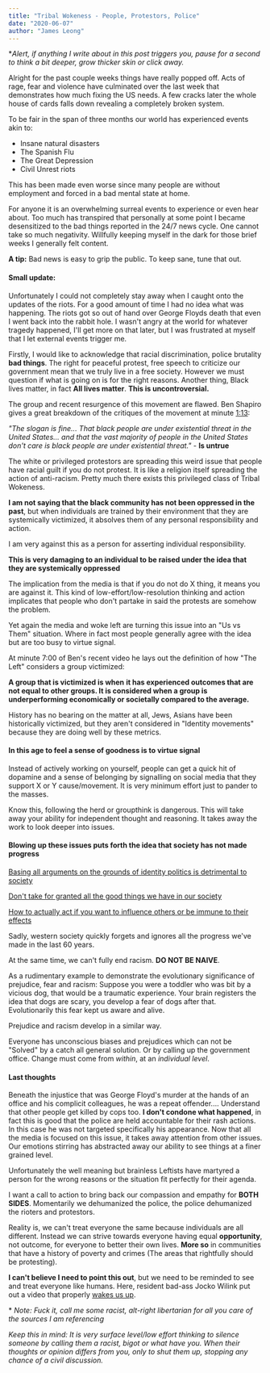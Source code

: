 ```yaml
---
title: "Tribal Wokeness - People, Protestors, Police"
date: "2020-06-07"
author: "James Leong"
---
```


\*_Alert, if anything I write about in this post triggers you, pause for a second to think a bit deeper, grow thicker skin or click away._

Alright for the past couple weeks things have really popped off. Acts of rage, fear and violence have culminated over the last week that demonstrates how much fixing the US needs. A few cracks later the whole house of cards falls down revealing a completely broken system.

To be fair in the span of three months our world has experienced events akin to:

- Insane natural disasters
- The Spanish Flu
- The Great Depression
- Civil Unrest riots

This has been made even worse since many people are without employment and forced in a bad mental state at home.

For anyone it is an overwhelming surreal events to experience or even hear about. Too much has transpired that personally at some point I became desensitized to the bad things reported in the 24/7 news cycle. One cannot take so much negativity. Willfully keeping myself in the dark for those brief weeks I generally felt content.

**A tip:** Bad news is easy to grip the public. To keep sane, tune that out.

#### Small update:

Unfortunately I could not completely stay away when I caught onto the updates of the riots. For a good amount of time I had no idea what was happening. The riots got so out of hand over George Floyds death that even I went back into the rabbit hole. I wasn't angry at the world for whatever tragedy happened, I'll get more on that later, but I was frustrated at myself that I let external events trigger me.

Firstly, I would like to acknowledge that racial discrimination, police brutality **bad things**. The right for peaceful protest, free speech to criticize our government mean that we truly live in a free society. However we must question if what is going on is for the right reasons. Another thing, Black lives matter, in fact **All lives matter**. **This is uncontroversial.**

The group and recent resurgence of this movement are flawed. Ben Shapiro gives a great breakdown of the critiques of the movement at minute [1:13](https://www.youtube.com/watch?v=2Vz5_bzzXtA):

_"The slogan is fine... That black people are under existential threat in the United States... and that the vast majority of people in the United States don't care is black people are under existential threat."_ - **Is untrue**

The white or privileged protestors are spreading this weird issue that people have racial guilt if you do not protest. It is like a religion itself spreading the action of anti-racism. Pretty much there exists this privileged class of Tribal Wokeness.

**I am not saying that the black community has not been oppressed in the past**, but when individuals are trained by their environment that they are systemically victimized, it absolves them of any personal responsibility and action.

I am very against this as a person for asserting individual responsibility.

**This is very damaging to an individual to be raised under the idea that they are systemically oppressed**

The implication from the media is that if you do not do X thing, it means you are against it. This kind of low-effort/low-resolution thinking and action implicates that people who don't partake in said the protests are somehow the problem.

Yet again the media and woke left are turning this issue into an "Us vs Them" situation. Where in fact most people generally agree with the idea but are too busy to virtue signal.

At minute 7:00 of Ben's recent video he lays out the definition of how "The Left" considers a group victimized:

**A group that is victimized is when** **it has experienced outcomes that are not equal to other groups. It is considered when a group is underperforming economically or societally compared to the average.**

History has no bearing on the matter at all, Jews, Asians have been historically victimized, but they aren't considered in "Identity movements" because they are doing well by these metrics.

#### In this age to feel a sense of goodness is to virtue signal

Instead of actively working on yourself, people can get a quick hit of dopamine and a sense of belonging by signalling on social media that they support X or Y cause/movement. It is very minimum effort just to pander to the masses.

Know this, following the herd or groupthink is dangerous. This will take away your ability for independent thought and reasoning. It takes away the work to look deeper into issues.

#### Blowing up these issues puts forth the idea that society has not made progress

[Basing all arguments on the grounds of identity politics is detrimental to society](https://www.reddit.com/r/JordanPeterson/comments/gv6de8/the_identitybased_political_narrative_of_america/)

[Don't take for granted all the good things we have in our society](https://www.youtube.com/watch?v=aW9YL81oICo)

[How to actually act if you want to influence others or be immune to their effects](https://www.youtube.com/watch?v=0hBv7ue8icQ)

Sadly, western society quickly forgets and ignores all the progress we've made in the last 60 years.

At the same time, we can't fully end racism. **DO NOT BE NAIVE**.

As a rudimentary example to demonstrate the evolutionary significance of prejudice, fear and racism: Suppose you were a toddler who was bit by a vicious dog, that would be a traumatic experience. Your brain registers the idea that dogs are scary, you develop a fear of dogs after that. Evolutionarily this fear kept us aware and alive.

Prejudice and racism develop in a similar way.

Everyone has unconscious biases and prejudices which can not be "Solved" by a catch all general solution. Or by calling up the government office. Change must come from _within_, at an _individual level_.

#### Last thoughts

Beneath the injustice that was George Floyd's murder at the hands of an office and his complicit colleagues, he was a repeat offender.... Understand that other people get killed by cops too. **I don't condone what happened**, in fact this is good that the police are held accountable for their rash actions. In this case he was not targeted specifically his appearance. Now that all the media is focused on this issue, it takes away attention from other issues. Our emotions stirring has abstracted away our ability to see things at a finer grained level.

Unfortunately the well meaning but brainless Leftists have martyred a person for the wrong reasons or the situation fit perfectly for their agenda.

I want a call to action to bring back our compassion and empathy for **BOTH SIDES**. Momentarily we dehumanized the police, the police dehumanized the rioters and protestors.

Reality is, we can't treat everyone the same because individuals are all different. Instead we can strive towards everyone having equal **opportunity**, not outcome, for everyone to better their own lives. **More so** in communities that have a history of poverty and crimes (The areas that rightfully should be protesting).

**I can't believe I need to point this out**, but we need to be reminded to see and treat everyone like humans. Here, resident bad-ass Jocko Wilink put out a video that properly [wakes us up](https://www.youtube.com/watch?v=MBLji5dMS_k).

\* _Note:_ _Fuck it, call me some racist, alt-right libertarian for all you care of the sources I am referencing_

_Keep this in mind: It is very surface level/low effort thinking to silence someone by calling them a racist, bigot or what have you. When their thoughts or opinion differs from you, only to shut them up, stopping any chance of a civil discussion._
